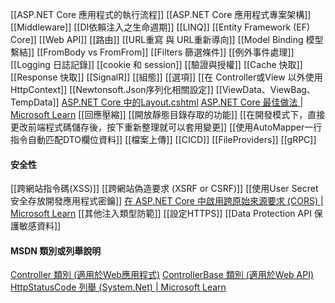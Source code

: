 
[[ASP.NET Core 應用程式的執行流程]]
[[ASP.NET Core 應用程式專案架構]]
[[Middleware]]
[[DI依賴注入之生命週期]]
[[LINQ]]
[[Entity Framework (EF) Core]]
[[Web API]]
[[路由]]
[[URL重寫 與 URL重新導向]]
[[Model Binding 模型繫結]]
[[FromBody vs FromFrom]]
[[Filters 篩選條件]]
[[例外事件處理]]
[[Logging 日誌記錄]]
[[cookie 和 session]]
[[驗證與授權]]
[[Cache 快取]]
[[Response 快取]]
[[SignalR]]
[[組態]]
[[選項]]
[[在 Controller或View 以外使用 HttpContext]]
[[Newtonsoft.Json序列化相關設定]]
[[ViewData、ViewBag、TempData]]
[ASP.NET Core 中的Layout.cshtml](https://learn.microsoft.com/zh-tw/aspnet/core/mvc/views/layout?view=aspnetcore-7.0)
[ASP.NET Core 最佳做法 | Microsoft Learn](https://learn.microsoft.com/zh-tw/aspnet/core/fundamentals/best-practices?view=aspnetcore-7.0#compress-responses)
[[回應壓縮]]
[[開放靜態目錄存取的功能]]
[[在開發模式下，直接更改前端程式碼儲存後，按下重新整理就可以套用變更]]
[[使用AutoMapper一行指令自動匹配DTO欄位資料]]
[[檔案上傳]]
[[CICD]]
[[FileProviders]]
[[gRPC]]
#### 安全性
[[跨網站指令碼(XSS)]]
[[跨網站偽造要求 (XSRF or CSRF)]]
[[使用User Secret安全存放開發應用程式密鑰]]
[在 ASP.NET Core 中啟用跨原始來源要求 (CORS) | Microsoft Learn](https://learn.microsoft.com/zh-tw/aspnet/core/security/cors?view=aspnetcore-8.0)
[[其他注入類型防範]]
[[設定HTTPS]]
[[Data Protection API 保護敏感資料]]
#### MSDN 類別或列舉說明
[Controller 類別 (適用於Web應用程式)](https://learn.microsoft.com/zh-tw/dotnet/api/microsoft.aspnetcore.mvc.controller?view=aspnetcore-8.0#methods)
[ControllerBase 類別  (適用於Web API)](https://learn.microsoft.com/zh-tw/dotnet/api/microsoft.aspnetcore.mvc.controllerbase?view=aspnetcore-8.0#methods)
[HttpStatusCode 列舉 (System.Net) | Microsoft Learn](https://learn.microsoft.com/zh-tw/dotnet/api/system.net.httpstatuscode?view=net-5.0)